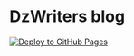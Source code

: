 # DzWriters blog

[![Deploy to GitHub Pages](https://github.com/Dzwriters/dzwriters.com/actions/workflows/gh-pages.yml/badge.svg)](https://github.com/Dzwriters/dzwriters.com/actions/workflows/gh-pages.yml)
